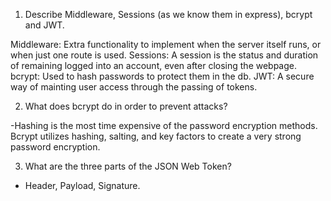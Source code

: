 <!-- Answers to the Short Answer Essay Questions go here -->

1.  Describe Middleware, Sessions (as we know them in express), bcrypt and JWT.

Middleware: Extra functionality to implement when the server itself runs, or when just one route is used.
Sessions: A session is the status and duration of remaining logged into an account, even after closing the webpage.
bcrypt: Used to hash passwords to protect them in the db.
JWT: A secure way of mainting user access through the passing of tokens.

2.  What does bcrypt do in order to prevent attacks?

-Hashing is the most time expensive of the password encryption methods. Bcrypt utilizes hashing, salting, and key factors to create a very strong
password encryption.

3.  What are the three parts of the JSON Web Token?
- Header, Payload, Signature.
